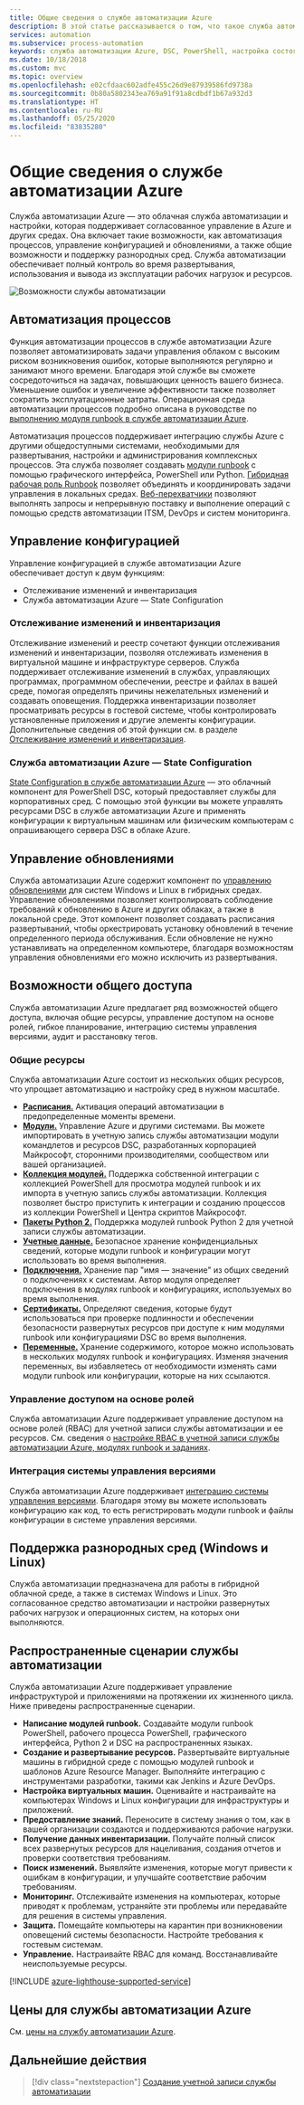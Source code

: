 ```yaml
---
title: Общие сведения о службе автоматизации Azure
description: В этой статье рассказывается о том, что такое служба автоматизации Azure и как ее использовать для автоматизации жизненного цикла инфраструктуры и приложений.
services: automation
ms.subservice: process-automation
keywords: служба автоматизации Azure, DSC, PowerShell, настройка состояния, управление обновлениями, отслеживание изменений, DSC, инвентаризация, модули runbook, Python, графический интерфейс
ms.date: 10/18/2018
ms.custom: mvc
ms.topic: overview
ms.openlocfilehash: e02cfdaac602adfe455c26d9e87939586fd9738a
ms.sourcegitcommit: 0b80a5802343ea769a91f91a8cdbdf1b67a932d3
ms.translationtype: HT
ms.contentlocale: ru-RU
ms.lasthandoff: 05/25/2020
ms.locfileid: "83835280"
---
```

# <a name="an-introduction-to-azure-automation"></a>Общие сведения о службе автоматизации Azure

Служба автоматизации Azure — это облачная служба автоматизации и настройки, которая поддерживает согласованное управление в Azure и других средах. Она включает такие возможности, как автоматизация процессов, управление конфигурацией и обновлениями, а также общие возможности и поддержку разнородных сред. Служба автоматизации обеспечивает полный контроль во время развертывания, использования и вывода из эксплуатации рабочих нагрузок и ресурсов.

![Возможности службы автоматизации](media/automation-overview/automation-overview.png)

## <a name="process-automation"></a>Автоматизация процессов

Функция автоматизации процессов в службе автоматизации Azure позволяет автоматизировать задачи управления облаком с высоким риском возникновения ошибок, которые выполняются регулярно и занимают много времени. Благодаря этой службе вы сможете сосредоточиться на задачах, повышающих ценность вашего бизнеса. Уменьшение ошибок и увеличение эффективности также позволяет сократить эксплуатационные затраты. Операционная среда автоматизации процессов подробно описана в руководстве по [выполнению модуля runbook в службе автоматизации Azure](automation-runbook-execution.md).

Автоматизация процессов поддерживает интеграцию службы Azure с другими общедоступными системами, необходимыми для развертывания, настройки и администрирования комплексных процессов. Эта служба позволяет создавать [модули runbook](automation-runbook-types.md) с помощью графического интерфейса, PowerShell или Python. [Гибридная рабочая роль Runbook](automation-hybrid-runbook-worker.md) позволяет объединять и координировать задачи управления в локальных средах. [Веб-перехватчики](automation-webhooks.md) позволяют выполнять запросы и непрерывную поставку и выполнение операций с помощью средств автоматизации ITSM, DevOps и систем мониторинга. 

## <a name="configuration-management"></a>Управление конфигурацией

Управление конфигурацией в службе автоматизации Azure обеспечивает доступ к двум функциям:

* Отслеживание изменений и инвентаризация
* Служба автоматизации Azure — State Configuration

### <a name="change-tracking-and-inventory"></a>Отслеживание изменений и инвентаризация

Отслеживание изменений и реестр сочетают функции отслеживания изменений и инвентаризации, позволяя отслеживать изменения в виртуальной машине и инфраструктуре серверов. Служба поддерживает отслеживание изменений в службах, управляющих программах, программном обеспечении, реестре и файлах в вашей среде, помогая определять причины нежелательных изменений и создавать оповещения. Поддержка инвентаризации позволяет просматривать ресурсы в гостевой системе, чтобы контролировать установленные приложения и другие элементы конфигурации. Дополнительные сведения об этой функции см. в разделе [Отслеживание изменений и инвентаризация](change-tracking.md).

### <a name="azure-automation-state-configuration"></a>Служба автоматизации Azure — State Configuration

[State Configuration в службе автоматизации Azure](automation-dsc-overview.md) — это облачный компонент для PowerShell DSC, который предоставляет службы для корпоративных сред. С помощью этой функции вы можете управлять ресурсами DSC в службе автоматизации Azure и применять конфигурации к виртуальным машинам или физическим компьютерам с опрашивающего сервера DSC в облаке Azure. 

## <a name="update-management"></a>Управление обновлениями

Служба автоматизации Azure содержит компонент по [управлению обновлениями](automation-update-management.md) для систем Windows и Linux в гибридных средах. Управление обновлениями позволяет контролировать соблюдение требований к обновлению в Azure и других облаках, а также в локальной среде. Этот компонент позволяет создавать расписания развертываний, чтобы оркестрировать установку обновлений в течение определенного периода обслуживания. Если обновление не нужно устанавливать на определенном компьютере, благодаря возможностям управления обновлениями его можно исключить из развертывания.

## <a name="shared-capabilities"></a>Возможности общего доступа

Служба автоматизации Azure предлагает ряд возможностей общего доступа, включая общие ресурсы, управление доступом на основе ролей, гибкое планирование, интеграцию системы управления версиями, аудит и расстановку тегов.

### <a name="shared-resources"></a><a name="shared-resources"></a>Общие ресурсы

Служба автоматизации Azure состоит из нескольких общих ресурсов, что упрощает автоматизацию и настройку сред в нужном масштабе.

* **[Расписания.](automation-schedules.md)** Активация операций автоматизации в предопределенные моменты времени.
* **[Модули.](automation-integration-modules.md)** Управление Azure и другими системами. Вы можете импортировать в учетную запись службы автоматизации модули командлетов и ресурсов DSC, разработанных корпорацией Майкрософт, сторонними производителями, сообществом или вашей организацией.
* **[Коллекция модулей.](automation-runbook-gallery.md)** Поддержка собственной интеграции с коллекцией PowerShell для просмотра модулей runbook и их импорта в учетную запись службы автоматизации. Коллекция позволяет быстро приступить к интеграции и созданию процессов из коллекции PowerShell и Центра скриптов Майкрософт.
* **[Пакеты Python 2.](python-packages.md)** Поддержка модулей runbook Python 2 для учетной записи службы автоматизации.
* **[Учетные данные.](automation-credentials.md)** Безопасное хранение конфиденциальных сведений, которые модули runbook и конфигурации могут использовать во время выполнения.
* **[Подключения.](automation-connections.md)** Хранение пар "имя — значение" из общих сведений о подключениях к системам. Автор модуля определяет подключения в модулях runbook и конфигурациях, используемых во время выполнения.
* **[Сертификаты.](automation-certificates.md)** Определяют сведения, которые будут использоваться при проверке подлинности и обеспечении безопасности развернутых ресурсов при доступе к ним модулями runbook или конфигурациями DSC во время выполнения. 
* **[Переменные.](automation-variables.md)** Хранение содержимого, которое можно использовать в нескольких модулях runbook и конфигурациях. Изменяя значения переменных, вы избавляетесь от необходимости изменять сами модули runbook или конфигурации, которые на них ссылаются.

### <a name="role-based-access-control"></a>Управление доступом на основе ролей

Служба автоматизации Azure поддерживает управление доступом на основе ролей (RBAC) для учетной записи службы автоматизации и ее ресурсов. См. сведения о [настройке RBAC в учетной записи службы автоматизации Azure, модулях runbook и заданиях](automation-role-based-access-control.md).

### <a name="source-control-integration"></a>Интеграция системы управления версиями

Служба автоматизации Azure поддерживает [интеграцию системы управления версиями](source-control-integration.md). Благодаря этому вы можете использовать конфигурацию как код, то есть регистрировать модули runbook и файлы конфигурации в системе управления версиями.

## <a name="heterogeneous-support-windows-and-linux"></a>Поддержка разнородных сред (Windows и Linux)

Служба автоматизации предназначена для работы в гибридной облачной среде, а также в системах Windows и Linux. Это согласованное средство автоматизации и настройки развернутых рабочих нагрузок и операционных систем, на которых они выполняются.

## <a name="common-scenarios-for-automation"></a>Распространенные сценарии службы автоматизации

Служба автоматизации Azure поддерживает управление инфраструктурой и приложениями на протяжении их жизненного цикла. Ниже приведены распространенные сценарии.

* **Написание модулей runbook.** Создавайте модули runbook PowerShell, рабочего процесса PowerShell, графического интерфейса, Python 2 и DSC на распространенных языках. 
* **Создание и развертывание ресурсов.** Развертывайте виртуальные машины в гибридной среде с помощью модулей runbook и шаблонов Azure Resource Manager. Выполняйте интеграцию с инструментами разработки, такими как Jenkins и Azure DevOps.
* **Настройка виртуальных машин.** Оценивайте и настраивайте на компьютерах Windows и Linux конфигурации для инфраструктуры и приложений.
* **Предоставление знаний.** Переносите в систему знания о том, как в вашей организации создаются и поддерживаются рабочие нагрузки. 
* **Получение данных инвентаризации.** Получайте полный список всех развернутых ресурсов для нацеливания, создания отчетов и проверки соответствия требованиям. 
* **Поиск изменений.** Выявляйте изменения, которые могут привести к ошибкам в конфигурации, и улучшайте соответствие рабочим требованиям.
* **Мониторинг.** Отслеживайте изменения на компьютерах, которые приводят к проблемам, устраняйте эти проблемы или передавайте для решения в системы управления.
* **Защита.** Помещайте компьютеры на карантин при возникновении оповещений системы безопасности. Настройте требования к гостевым системам.
* **Управление.** Настраивайте RBAC для команд. Восстанавливайте неиспользуемые ресурсы.

[!INCLUDE [azure-lighthouse-supported-service](../../includes/azure-lighthouse-supported-service.md)]

## <a name="pricing-for-azure-automation"></a>Цены для службы автоматизации Azure

См. [цены на службу автоматизации Azure](https://azure.microsoft.com/pricing/details/automation/).

## <a name="next-steps"></a>Дальнейшие действия

> [!div class="nextstepaction"]
> [Создание учетной записи службы автоматизации](automation-quickstart-create-account.md)